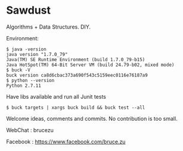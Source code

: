 # Sawdust
Algorithms + Data Structures.  DIY.

Environment:

```
$ java -version
java version "1.7.0_79"
Java(TM) SE Runtime Environment (build 1.7.0_79-b15)
Java HotSpot(TM) 64-Bit Server VM (build 24.79-b02, mixed mode)
$ buck -V
buck version ca8d6cbac373a690f543c5159eec0116e76187a9
$ python --version
Python 2.7.11
```

Have libs available and run all Junit tests
```
$ buck targets | xargs buck build && buck test --all
```

Welcome ideas, comments and commits. No contribution is too small.

WebChat  : brucezu

Facebook : https://www.facebook.com/bruce.zu
